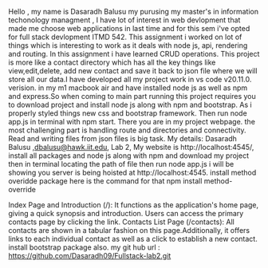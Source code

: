 Hello , my name is Dasaradh Balusu my purusing my master's in information techonology managment , I have lot of interest in web devlopment that made me choose web applications in last time and for this sem i've opted for full stack devlopment ITMD 542. This assignment i worked on lot of things which is interesting to work as it deals with node js, api, rendering and routing. In this assignment i have learned CRUD operations. This project is more like a contact directory which has all the key things like view,edit,delete, add new contact and save it back to json file where we will store all our data.I have developed all my project work in vs code  v20.11.0. verision. in my m1 macbook air and have installed node js as well as npm and express.So when coming to main part running this project requires you to download project and install node js along with npm and bootstrap. As i properly styled things new css and bootstrap framework. Then run node app.js in terminal with npm start. There you are in my project webpage. the most challenging part is handling route and directories and connectivity. Read and writing files from json files is big task.
My details: Dasaradh Balusu ,dbalusu@hawk.iit.edu, Lab 2,  My website is http://localhost:4545/, install all packages and node js along with npm and download my project then in terminal locating the path of file then run node app.js i will be showing you server is being hoisted at   http://localhost:4545. 
install method overidde package here is the command for that npm install method-override

 Index Page and Introduction (/): It functions as the application's home page, giving a quick synopsis and introduction. Users can access the primary contacts page by clicking the link.
Contacts List Page (/contacts): All contacts are shown in a tabular fashion on this page.Additionally, it offers links to each individual contact as well as a click to establish a new contact.
install bootstrap package also.
my git hub url : https://github.com/Dasaradh09/Fullstack-lab2.git
